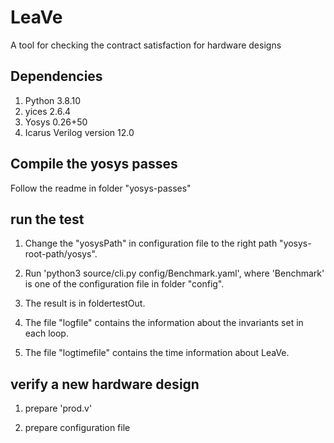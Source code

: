 # LeaVe
A tool for checking the contract satisfaction for hardware designs


## Dependencies
1. Python 3.8.10
2. yices 2.6.4
3. Yosys 0.26+50
4. Icarus Verilog version 12.0


## Compile the yosys passes
Follow the readme in folder "yosys-passes"


## run the test
1. Change the "yosysPath" in configuration file to the right path "yosys-root-path/yosys".

2. Run 'python3 source/cli.py config/Benchmark.yaml', where 'Benchmark' is one of the configuration file in folder "config".

3. The result is in foldertestOut.

4. The file "logfile" contains the information about the invariants set in each loop.

5. The file "logtimefile" contains the time information about LeaVe.


## verify a new hardware design
1. prepare 'prod.v'

2. prepare configuration file

